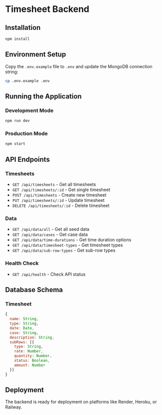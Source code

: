 # Timesheet Backend

## Installation

```bash
npm install
```

## Environment Setup

Copy the `.env.example` file to `.env` and update the MongoDB connection string:

```bash
cp .env.example .env
```

## Running the Application

### Development Mode
```bash
npm run dev
```

### Production Mode
```bash
npm start
```

## API Endpoints

### Timesheets
- `GET /api/timesheets` - Get all timesheets
- `GET /api/timesheets/:id` - Get single timesheet
- `POST /api/timesheets` - Create new timesheet
- `PUT /api/timesheets/:id` - Update timesheet
- `DELETE /api/timesheets/:id` - Delete timesheet

### Data
- `GET /api/data/all` - Get all seed data
- `GET /api/data/cases` - Get case data
- `GET /api/data/time-durations` - Get time duration options
- `GET /api/data/timesheet-types` - Get timesheet types
- `GET /api/data/sub-row-types` - Get sub-row types

### Health Check
- `GET /api/health` - Check API status

## Database Schema

### Timesheet
```javascript
{
  name: String,
  type: String,
  date: Date,
  case: String,
  description: String,
  subRows: [{
    type: String,
    rate: Number,
    quantity: Number,
    status: Boolean,
    amount: Number
  }]
}
```

## Deployment

The backend is ready for deployment on platforms like Render, Heroku, or Railway.
